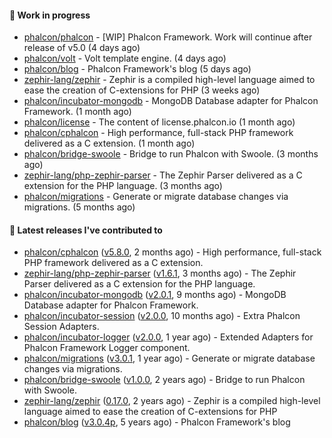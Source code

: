 #### :wrench: Work in progress

- [phalcon/phalcon](https://github.com/phalcon/phalcon) - [WIP] Phalcon Framework. Work will continue after release of v5.0 (4 days ago)
- [phalcon/volt](https://github.com/phalcon/volt) - Volt template engine. (4 days ago)
- [phalcon/blog](https://github.com/phalcon/blog) - Phalcon Framework&#39;s blog (5 days ago)
- [zephir-lang/zephir](https://github.com/zephir-lang/zephir) - Zephir is a compiled high-level language aimed to ease the creation of C-extensions for PHP (3 weeks ago)
- [phalcon/incubator-mongodb](https://github.com/phalcon/incubator-mongodb) - MongoDB Database adapter for Phalcon Framework. (1 month ago)
- [phalcon/license](https://github.com/phalcon/license) - The content of license.phalcon.io (1 month ago)
- [phalcon/cphalcon](https://github.com/phalcon/cphalcon) - High performance, full-stack PHP framework delivered as a C extension. (1 month ago)
- [phalcon/bridge-swoole](https://github.com/phalcon/bridge-swoole) - Bridge to run Phalcon with Swoole. (3 months ago)
- [zephir-lang/php-zephir-parser](https://github.com/zephir-lang/php-zephir-parser) - The Zephir Parser delivered as a C extension for the PHP language. (3 months ago)
- [phalcon/migrations](https://github.com/phalcon/migrations) - Generate or migrate database changes via migrations. (5 months ago)

#### :pushpin: Latest releases I've contributed to

- [phalcon/cphalcon](https://github.com/phalcon/cphalcon) ([v5.8.0](https://github.com/phalcon/cphalcon/releases/tag/v5.8.0), 2 months ago) - High performance, full-stack PHP framework delivered as a C extension.
- [zephir-lang/php-zephir-parser](https://github.com/zephir-lang/php-zephir-parser) ([v1.6.1](https://github.com/zephir-lang/php-zephir-parser/releases/tag/v1.6.1), 3 months ago) - The Zephir Parser delivered as a C extension for the PHP language.
- [phalcon/incubator-mongodb](https://github.com/phalcon/incubator-mongodb) ([v2.0.1](https://github.com/phalcon/incubator-mongodb/releases/tag/v2.0.1), 9 months ago) - MongoDB Database adapter for Phalcon Framework.
- [phalcon/incubator-session](https://github.com/phalcon/incubator-session) ([v2.0.0](https://github.com/phalcon/incubator-session/releases/tag/v2.0.0), 10 months ago) - Extra Phalcon Session Adapters.
- [phalcon/incubator-logger](https://github.com/phalcon/incubator-logger) ([v2.0.0](https://github.com/phalcon/incubator-logger/releases/tag/v2.0.0), 1 year ago) - Extended Adapters for Phalcon Framework Logger component.
- [phalcon/migrations](https://github.com/phalcon/migrations) ([v3.0.1](https://github.com/phalcon/migrations/releases/tag/v3.0.1), 1 year ago) - Generate or migrate database changes via migrations.
- [phalcon/bridge-swoole](https://github.com/phalcon/bridge-swoole) ([v1.0.0](https://github.com/phalcon/bridge-swoole/releases/tag/v1.0.0), 2 years ago) - Bridge to run Phalcon with Swoole.
- [zephir-lang/zephir](https://github.com/zephir-lang/zephir) ([0.17.0](https://github.com/zephir-lang/zephir/releases/tag/0.17.0), 2 years ago) - Zephir is a compiled high-level language aimed to ease the creation of C-extensions for PHP
- [phalcon/blog](https://github.com/phalcon/blog) ([v3.0.4p](https://github.com/phalcon/blog/releases/tag/v3.0.4p), 5 years ago) - Phalcon Framework&#39;s blog
